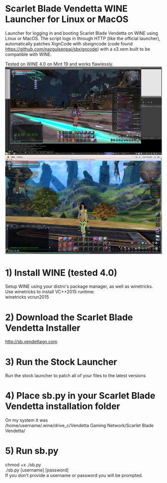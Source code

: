 # Scarlet Blade Vendetta WINE Launcher for Linux or MacOS
Launcher for logging in and booting Scarlet Blade Vendetta on WINE using Linux or MacOS. The script logs in through HTTP (like the official launcher), automatically patches XignCode with sbxigncode (code found https://github.com/nazgulsenpai/sbxigncode) with a x3.xem built to be compatible with WINE.

Tested on WINE 4.0 on Mint 19 and works flawlessly.  
![Screenshot](https://github.com/nazgulsenpai/sblinuxlauncher/raw/master/sbv_on_mint.png)
![Screenshot](https://github.com/nazgulsenpai/sblinuxlauncher/raw/master/sbv_on_macos_sierra.png)

# 1) Install WINE (tested 4.0)
Setup WINE using your distro's package manager, as well as winetricks. Use winetricks to install VC++2015 runtime:  
winetricks vcrun2015

# 2) Download the Scarlet Blade Vendetta Installer
http://sb.vendettagn.com

# 3) Run the Stock Launcher
Run the stock launcher to patch all of your files to the latest versions

# 4) Place sb.py in your Scarlet Blade Vendetta installation folder
On my system it was  
/home/username/.wine/drive_c/Vendetta Gaming Network/Scarlet Blade Vendetta/

# 5) Run sb.py
chmod +x ./sb.py  
./sb.py [username] [password]  
If you don't provide a username or password you will be prompted.


